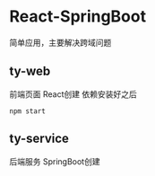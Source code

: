 # React-SpringBoot
简单应用，主要解决跨域问题

## ty-web
前端页面 React创建
依赖安装好之后
```
npm start
```
## ty-service
后端服务 SpringBoot创建
